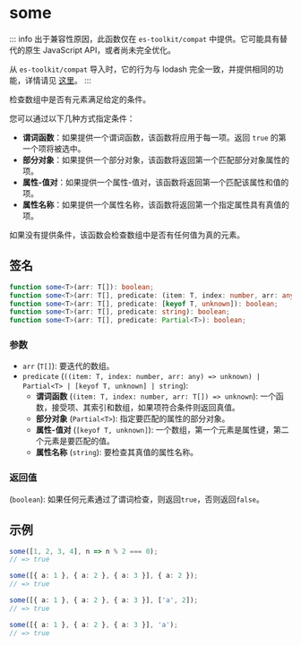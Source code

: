 # some

::: info
出于兼容性原因，此函数仅在 `es-toolkit/compat` 中提供。它可能具有替代的原生 JavaScript API，或者尚未完全优化。

从 `es-toolkit/compat` 导入时，它的行为与 lodash 完全一致，并提供相同的功能，详情请见 [这里](../../../compatibility.md)。
:::

检查数组中是否有元素满足给定的条件。

您可以通过以下几种方式指定条件：

- **谓词函数**：如果提供一个谓词函数，该函数将应用于每一项。返回 `true` 的第一个项将被选中。
- **部分对象**：如果提供一个部分对象，该函数将返回第一个匹配部分对象属性的项。
- **属性-值对**：如果提供一个属性-值对，该函数将返回第一个匹配该属性和值的项。
- **属性名称**：如果提供一个属性名称，该函数将返回第一个指定属性具有真值的项。

如果没有提供条件，该函数会检查数组中是否有任何值为真的元素。

## 签名

```typescript
function some<T>(arr: T[]): boolean;
function some<T>(arr: T[], predicate: (item: T, index: number, arr: any) => unknown): boolean;
function some<T>(arr: T[], predicate: [keyof T, unknown]): boolean;
function some<T>(arr: T[], predicate: string): boolean;
function some<T>(arr: T[], predicate: Partial<T>): boolean;
```

### 参数

- `arr` (`T[]`): 要迭代的数组。
- `predicate` (`((item: T, index: number, arr: any) => unknown) | Partial<T> | [keyof T, unknown] | string`):
  - **谓词函数** (`(item: T, index: number, arr: T[]) => unknown`): 一个函数，接受项、其索引和数组，如果项符合条件则返回真值。
  - **部分对象** (`Partial<T>`): 指定要匹配的属性的部分对象。
  - **属性-值对** (`[keyof T, unknown]`): 一个数组，第一个元素是属性键，第二个元素是要匹配的值。
  - **属性名称** (`string`): 要检查其真值的属性名称。

### 返回值

(`boolean`): 如果任何元素通过了谓词检查，则返回`true`，否则返回`false`。

## 示例

```typescript
some([1, 2, 3, 4], n => n % 2 === 0);
// => true

some([{ a: 1 }, { a: 2 }, { a: 3 }], { a: 2 });
// => true

some([{ a: 1 }, { a: 2 }, { a: 3 }], ['a', 2]);
// => true

some([{ a: 1 }, { a: 2 }, { a: 3 }], 'a');
// => true
```
